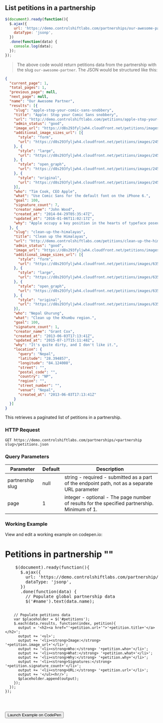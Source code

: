 ## List petitions in a partnership

```js
$(document).ready(function(){
  $.ajax({
    url: 'https://demo.controlshiftlabs.com/partnerships/our-awesome-partner/petitions.json',
    dataType: 'jsonp',
  })
  .done(function(data) {
    console.log(data);
  });
});
```

> The above code would return petitions data from the partnership with the slug `our-awesome-partner`.  The JSON would be structured like this:

```json
{
  "current_page": 1,
  "total_pages": 1,
  "previous_page": null,
  "next_page": null,
  "name": "Our Awesome Partner",
  "results": [{
    "slug": "apple-stop-your-comic-sans-snobbery",
    "title": "Apple: Stop your Comic Sans snobbery",
    "url": "http://demo.controlshiftlabs.com/petitions/apple-stop-your-comic-sans-snobbery",
    "admin_status": "good",
    "image_url": "https://d8s293fyljwh4.cloudfront.net/petitions/images/24551/hero/helveticacomicsans.gif?1398764339",
    "additional_image_sizes_url": [{
      "style": "form",
      "url": "https://d8s293fyljwh4.cloudfront.net/petitions/images/24551/form/helveticacomicsans.gif?1398764339"
    }, {
      "style": "large",
      "url": "https://d8s293fyljwh4.cloudfront.net/petitions/images/24551/large/helveticacomicsans.gif?1398764339"
    }, {
      "style": "open_graph",
      "url": "https://d8s293fyljwh4.cloudfront.net/petitions/images/24551/open_graph/helveticacomicsans.gif?1398764339"
    }, {
      "style": "original",
      "url": "https://d8s293fyljwh4.cloudfront.net/petitions/images/24551/original/helveticacomicsans.gif?1398764339"
    }],
    "who": "Tim Cook, CEO Apple",
    "what": "Use Comic Sans for the default font on the iPhone 6.",
    "goal": 100,
    "signature_count": 7,
    "creator_name": "John Wood",
    "created_at": "2014-04-29T05:35:47Z",
    "updated_at": "2016-01-06T11:02:17Z",
    "why": "Apple occupy a key position in the hearts of typeface poseurs everywhere. If they were to make a bold step and switch to using the people's font, Comic Sans on the new iPhone, this would cause mass..."
  }, {
    "slug": "clean-up-the-himalayas",
    "title": "Clean up the Himalayas",
    "url": "http://demo.controlshiftlabs.com/petitions/clean-up-the-himalayas",
    "admin_status": "good",
    "image_url": "https://d8s293fyljwh4.cloudfront.net/petitions/images/6359/hero/gorak_shep_thumb.jpg?1431734031",
    "additional_image_sizes_url": [{
      "style": "form",
      "url": "https://d8s293fyljwh4.cloudfront.net/petitions/images/6359/form/gorak_shep_thumb.jpg?1431734031"
    }, {
      "style": "large",
      "url": "https://d8s293fyljwh4.cloudfront.net/petitions/images/6359/large/gorak_shep_thumb.jpg?1431734031"
    }, {
      "style": "open_graph",
      "url": "https://d8s293fyljwh4.cloudfront.net/petitions/images/6359/open_graph/gorak_shep_thumb.jpg?1431734031"
    }, {
      "style": "original",
      "url": "https://d8s293fyljwh4.cloudfront.net/petitions/images/6359/original/gorak_shep_thumb.jpg?1431734031"
    }],
    "who": "Nepal Ghurung",
    "what": "Clean up the Khumbu region.",
    "goal": 100,
    "signature_count": 1,
    "creator_name": "Grant Cox",
    "created_at": "2013-06-03T17:13:41Z",
    "updated_at": "2015-07-17T15:11:48Z",
    "why": "It's quite dirty, and I don't like it.",
    "location": {
      "query": "Nepal",
      "latitude": "28.394857",
      "longitude": "84.124008",
      "street": "",
      "postal_code": "",
      "country": "NP",
      "region": "",
      "street_number": "",
      "venue": "Nepal",
      "created_at": "2013-06-03T17:13:41Z"
    }
  }]
}

```

This retrieves a paginated list of petitions in a partnership.

### HTTP Request

`GET https://demo.controlshiftlabs.com/partnerships/<partnership slug>/petitions.json`

### Query Parameters

Parameter | Default | Description
--------- | ------- | -----------
partnership slug | null | string - required - submitted as a part of the endpoint path, not as a separate URL parameter
page | 1 | integer - optional - The page number of results for the specified partnership. Minimum of 1.

### Working Example

View and edit a working example on codepen.io:

<div class="js-codepen-data hidden"  data-title="ControlShift Labs: List of Petitions in a Partnership Example">
  <div class="codepen-html">
    <h1>Petitions in partnership "<span id="name"></span>"</h1>
    <div id="petitions">
    </div>
  </div>
  <pre class="codepen-js">
    $(document).ready(function(){
      $.ajax({
        url: 'https://demo.controlshiftlabs.com/partnership/rtm-roundtable-of-mice/petitions.json',
        dataType: 'jsonp',
      })
      .done(function(data) {
        // Populate global partnership data
        $('#name').text(data.name);

        // Populate petitions data
        var $placeholder = $('#petitions');
        $.each(data.results, function(index, petition){
          output = '<h2><a href="'+petition.url+'">'+petition.title+'</a></h2>';
          output += '<ul>';
          output += '<li><strong>Image:</strong> '+petition.image_url+'</li>';
          output += '<li><strong>Who:</strong> '+petition.who+'</li>';
          output += '<li><strong>What:</strong> '+petition.what+'</li>';
          output += '<li><strong>Why:</strong> '+petition.why+'</li>';
          output += '<li><strong>Signatures:</strong> '+petition.signature_count+'</li>';
          output += '<li><strong>URL:</strong> '+petition.url+'</li>';
          output += '</ul><hr/>';
          $placeholder.append(output);
        });
      });
    });
  </pre>
</div>

<form action="https://codepen.io/pen/define" method="POST" target="_blank" class="hidden">
  <input type="hidden" name="data" class="js-data" value="">
  <input type="submit" value="Launch Example on CodePen">
</form>
